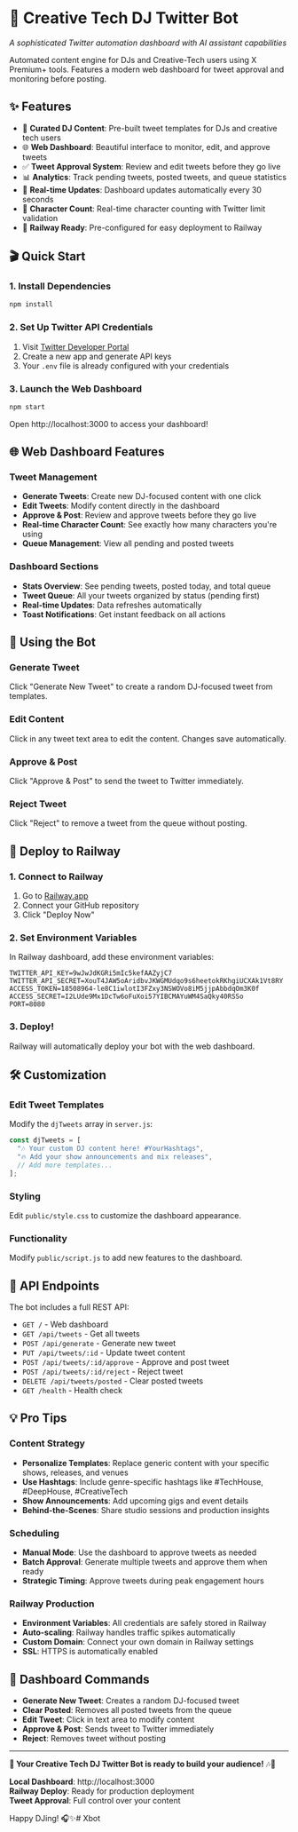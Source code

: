 # 🎵 Creative Tech DJ Twitter Bot

*A sophisticated Twitter automation dashboard with AI assistant capabilities*

<!-- Railway deployment trigger: OpenAI integration update -->

Automated content engine for DJs and Creative-Tech users using X Premium+ tools. Features a modern web dashboard for tweet approval and monitoring before posting.

## ✨ Features

- 🎵 **Curated DJ Content**: Pre-built tweet templates for DJs and creative tech users
- 🌐 **Web Dashboard**: Beautiful interface to monitor, edit, and approve tweets
- ✅ **Tweet Approval System**: Review and edit tweets before they go live
- 📊 **Analytics**: Track pending tweets, posted tweets, and queue statistics
- 🔄 **Real-time Updates**: Dashboard updates automatically every 30 seconds
- 🎯 **Character Count**: Real-time character counting with Twitter limit validation
- 🚀 **Railway Ready**: Pre-configured for easy deployment to Railway

## 🎬 Quick Start

### 1. Install Dependencies
```bash
npm install
```

### 2. Set Up Twitter API Credentials
1. Visit [Twitter Developer Portal](https://developer.x.com)
2. Create a new app and generate API keys
3. Your `.env` file is already configured with your credentials

### 3. Launch the Web Dashboard
```bash
npm start
```

Open http://localhost:3000 to access your dashboard!

## 🌐 Web Dashboard Features

### Tweet Management
- **Generate Tweets**: Create new DJ-focused content with one click
- **Edit Tweets**: Modify content directly in the dashboard
- **Approve & Post**: Review and approve tweets before they go live
- **Real-time Character Count**: See exactly how many characters you're using
- **Queue Management**: View all pending and posted tweets

### Dashboard Sections
- **Stats Overview**: See pending tweets, posted today, and total queue
- **Tweet Queue**: All your tweets organized by status (pending first)
- **Real-time Updates**: Data refreshes automatically
- **Toast Notifications**: Get instant feedback on all actions

## 🎵 Using the Bot

### Generate Tweet
Click "Generate New Tweet" to create a random DJ-focused tweet from templates.

### Edit Content
Click in any tweet text area to edit the content. Changes save automatically.

### Approve & Post
Click "Approve & Post" to send the tweet to Twitter immediately.

### Reject Tweet
Click "Reject" to remove a tweet from the queue without posting.

## 🚀 Deploy to Railway

### 1. Connect to Railway
1. Go to [Railway.app](https://railway.app)
2. Connect your GitHub repository
3. Click "Deploy Now"

### 2. Set Environment Variables
In Railway dashboard, add these environment variables:
```env
TWITTER_API_KEY=9wJwJdKGRi5mIc5kefAAZyjC7
TWITTER_API_SECRET=XouT4JAW5oAridbvJKWGMUdqo9s6heetokRKhgiUCXAk1Vt8RY
ACCESS_TOKEN=18508964-le8C1iwlotI3FZxy3NSWOVo8iM5jjpAbbdqOm3K0f
ACCESS_SECRET=I2LUde9Mx1DcTw6oFuXoi57YIBCMAYuWM4SaQky40RSSo
PORT=8080
```

### 3. Deploy!
Railway will automatically deploy your bot with the web dashboard.

## 🛠 Customization

### Edit Tweet Templates
Modify the `djTweets` array in `server.js`:
```javascript
const djTweets = [
  "🎶 Your custom DJ content here! #YourHashtags",
  "🔥 Add your show announcements and mix releases",
  // Add more templates...
];
```

### Styling
Edit `public/style.css` to customize the dashboard appearance.

### Functionality
Modify `public/script.js` to add new features to the dashboard.

## 📱 API Endpoints

The bot includes a full REST API:

- `GET /` - Web dashboard
- `GET /api/tweets` - Get all tweets
- `POST /api/generate` - Generate new tweet
- `PUT /api/tweets/:id` - Update tweet content
- `POST /api/tweets/:id/approve` - Approve and post tweet
- `POST /api/tweets/:id/reject` - Reject tweet
- `DELETE /api/tweets/posted` - Clear posted tweets
- `GET /health` - Health check

## 💡 Pro Tips

### Content Strategy
- **Personalize Templates**: Replace generic content with your specific shows, releases, and venues
- **Use Hashtags**: Include genre-specific hashtags like #TechHouse, #DeepHouse, #CreativeTech
- **Show Announcements**: Add upcoming gigs and event details
- **Behind-the-Scenes**: Share studio sessions and production insights

### Scheduling
- **Manual Mode**: Use the dashboard to approve tweets as needed
- **Batch Approval**: Generate multiple tweets and approve them when ready
- **Strategic Timing**: Approve tweets during peak engagement hours

### Railway Production
- **Environment Variables**: All credentials are safely stored in Railway
- **Auto-scaling**: Railway handles traffic spikes automatically
- **Custom Domain**: Connect your own domain in Railway settings
- **SSL**: HTTPS is automatically enabled

## 🎯 Dashboard Commands

- **Generate New Tweet**: Creates a random DJ-focused tweet
- **Clear Posted**: Removes all posted tweets from the queue
- **Edit Tweet**: Click in text area to modify content
- **Approve & Post**: Sends tweet to Twitter immediately
- **Reject**: Removes tweet without posting

---

**🎵 Your Creative Tech DJ Twitter Bot is ready to build your audience!** 🎶🤖

**Local Dashboard**: http://localhost:3000  
**Railway Deploy**: Ready for production deployment  
**Tweet Approval**: Full control over your content  

Happy DJing! 🎧✨# Xbot
